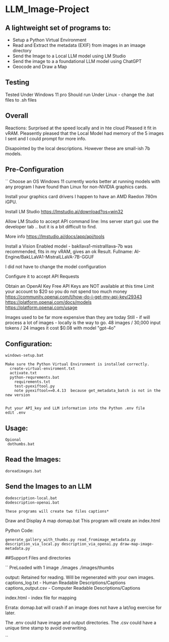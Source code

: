 # LLM_Image-Project

## A lightweight set of programs to:
-  Setup a Python Virtual Environment
-  Read and Extract the metadata (EXIF) from images in an imaage directory
-  Send the Image to a Local LLM model using LM Studio
-  Send the image to a a foundational LLM model using ChatGPT
-  Geocode and Draw a Map

## Testing
Tested Under Windows 11 pro
Should run Under Linux - change the .bat files to .sh files

## Overall
Reactions: 
Surprised at the speed locally and in hte cloud
Pleased it fit in vRAM.
Pleasently pleased that the Local Model had memory of the 5 images I sent and I could prompt for more info.

Disapointed by the local descriptions. However these are small-ish 7b models.

## Pre-Configuration

``
Choose an OS
  Windows 11 currently works better at running models with any program I have found than Linux for non-NVIDIA graphics cards.

Install your graphics card drivers
  I happen to have an AMD Raedon 780m iGPU.

Install LM Studio
  https://lmstudio.ai/download?os=win32

  Allow LM Studio to accept API
  command line: lms server start
  gui: use the developer tab .. but it is a bit difficult to find.

  More info
  https://lmstudio.ai/docs/app/api/tools

  Install a Vision Enabled model - bakllava1-mistralllava-7b was recommended, fits in my vRAM, gives an ok Result.
   Fullname: AI-Engine/BakLLaVA1-MistralLLaVA-7B-GGUF

   I did not have to change the model configuration

Configure it to accept API Requests
 
 Obtain an OpenAI Key
   Free API Keys are NOT available at this time 
   Limit your account to $20 so you do not spend too much money
   https://community.openai.com/t/how-do-i-get-my-api-key/29343
   https://platform.openai.com/docs/models
   https://platform.openai.com/usage

   Images used to be far more expensive than they are today
   Still - if will process a lot of images - locally is the way to go.
   48 images  / 30,000 input tokens / 24 images it cost  $0.08 with model "gpt-4o" 


## Configuration:

```
windows-setup.bat

Make sure the Python Virtual Environment is installed correctly.
  create-virtual-enviroment.txt
  activate.txt
  python-requrements.bat
    requirements.txt
    test-pyexiftool.py
    note pyexiftool==0.4.13  because get_metadata_batch is not in the new version 


Put your API_key and LLM information into the Python .env file
edit .env
```

## Usage:

```
Opional
 dothumbs.bat      
```

## Read the Images:
``
doreadimages.bat
``

## Send the Images to an LLM
```
dodescription-local.bat
dodescription-openai.bat

These programs will create two files captions*

```

Draw and Display A map
domap.bat
This program will create an index.html


Python Code:

``generate_gallery_with_thumbs.py
read_fromimage_metadata.py
description_via_local.py
description_via_openai.py
draw-map-image-metadata.py
``

##Support Files and directories

``
PreLoaded with 1 image
./images
./images/thumbs


output:
Retained for reading.  Will be regenerated with your own images.
  captions_log.txt      - Human Readable    Descriptions/Captions
  captions_output.csv   - Computer Readable Descriptions/Captions

  index.html            - index file for mapping


Errata:
   domap.bat will crash if an image does not have a lat/log
   exercise for later.

   The .env could have image and output directories.
   The .csv could have a unique time stamp to avoid overwriting.

``
